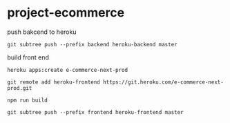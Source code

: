 # project-ecommerce

push bakcend to heroku

```
git subtree push --prefix backend heroku-backend master

```
build front end

```
heroku apps:create e-commerce-next-prod

git remote add heroku-frontend https://git.heroku.com/e-commerce-next-prod.git

npm run build

git subtree push --prefix frontend heroku-frontend master

```
